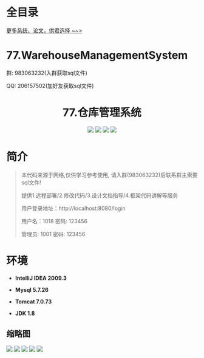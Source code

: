 # 全目录

[更多系统、论文，供君选择 ~~>](https://www.bitwise.net.cn)

# 77.WarehouseManagementSystem

<p>群: 983063232(入群获取sql文件)</p>
<p>QQ: 206157502(加好友获取sql文件)</p>

<p><h1 align="center">77.仓库管理系统</h1></p>


<p align="center">
	<img src="https://img.shields.io/badge/jdk-1.8-orange.svg"/>
    <img src="https://img.shields.io/badge/spring-5.x-lightgrey.svg"/>
    <img src="https://img.shields.io/badge/springmvc-3.x-blue.svg"/>
    <img src="https://img.shields.io/badge/mybatis-3.x-yellow.svg"/>
</p>

# 简介

> 本代码来源于网络,仅供学习参考使用, 请入群(983063232)后联系群主索要sql文件!
>
> 提供1.远程部署/2.修改代码/3.设计文档指导/4.框架代码讲解等服务
>
> 用户登录地址：http://localhost:8080/login
>
> 用户名：1018   密码: 123456
>
> 管理员: 1001   密码: 123456

# 环境

- <b>IntelliJ IDEA 2009.3</b>

- <b>Mysql 5.7.26</b>

- <b>Tomcat 7.0.73</b>

- <b>JDK 1.8</b>




## 缩略图

![](https://bitwise.oss-cn-heyuan.aliyuncs.com/2024/9/10/3ed4c14f-fb2c-41ed-b11a-7b1b134e44b2.png)
![](https://bitwise.oss-cn-heyuan.aliyuncs.com/2024/9/10/4eae2928-6179-4821-9c24-3ad222cc2e52.png)
![](https://bitwise.oss-cn-heyuan.aliyuncs.com/2024/9/10/4f837186-69ee-4f00-801d-184b8d96e7ff.png)
![](https://bitwise.oss-cn-heyuan.aliyuncs.com/2024/9/10/3f052142-d3bd-48b7-af5d-920316b8d1fd.png)
![](https://bitwise.oss-cn-heyuan.aliyuncs.com/2024/9/10/9fa36eed-4e11-4ac3-865a-0d74633104ca.png)




